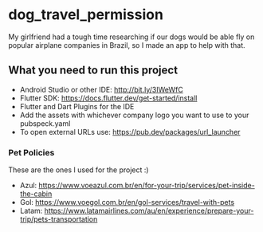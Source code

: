 # dog_travel_permission

My girlfriend had a tough time researching if our dogs would be able fly on popular airplane companies in Brazil, so I made an app to help with that.

## What you need to run this project

- Android Studio or other IDE: http://bit.ly/3IWeWfC
- Flutter SDK: https://docs.flutter.dev/get-started/install
- Flutter and Dart Plugins for the IDE
- Add the assets with whichever company logo you want to use to your pubspeck.yaml
- To open external URLs use: https://pub.dev/packages/url_launcher

### Pet Policies

These are the ones I used for the project :)

- Azul: https://www.voeazul.com.br/en/for-your-trip/services/pet-inside-the-cabin
- Gol: https://www.voegol.com.br/en/gol-services/travel-with-pets
- Latam: https://www.latamairlines.com/au/en/experience/prepare-your-trip/pets-transportation

